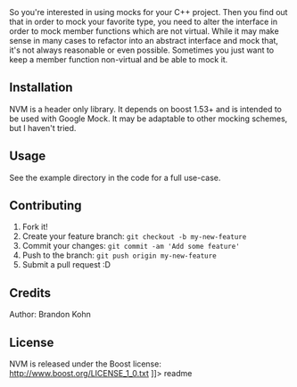 <snippet>
  <content><![CDATA[
# ${1:NVM: Non-virtual Mock Member Functions}

So you're interested in using mocks for your C++ project. Then you find out that in order to mock your favorite type, you need to alter the interface in order to mock member functions which are not virtual. While it may make sense in many cases to refactor into an abstract interface and mock that, it's not always reasonable or even possible. Sometimes you just want to keep a member function non-virtual and be able to mock it.

## Installation

NVM is a header only library. It depends on boost 1.53+ and is intended to be used with Google Mock. It may be adaptable to other mocking schemes, but I haven't tried.

## Usage

See the example directory in the code for a full use-case.

## Contributing

1. Fork it!
2. Create your feature branch: `git checkout -b my-new-feature`
3. Commit your changes: `git commit -am 'Add some feature'`
4. Push to the branch: `git push origin my-new-feature`
5. Submit a pull request :D

## Credits

Author: Brandon Kohn

## License

NVM is released under the Boost license: http://www.boost.org/LICENSE_1_0.txt
]]></content>
  <tabTrigger>readme</tabTrigger>
</snippet>